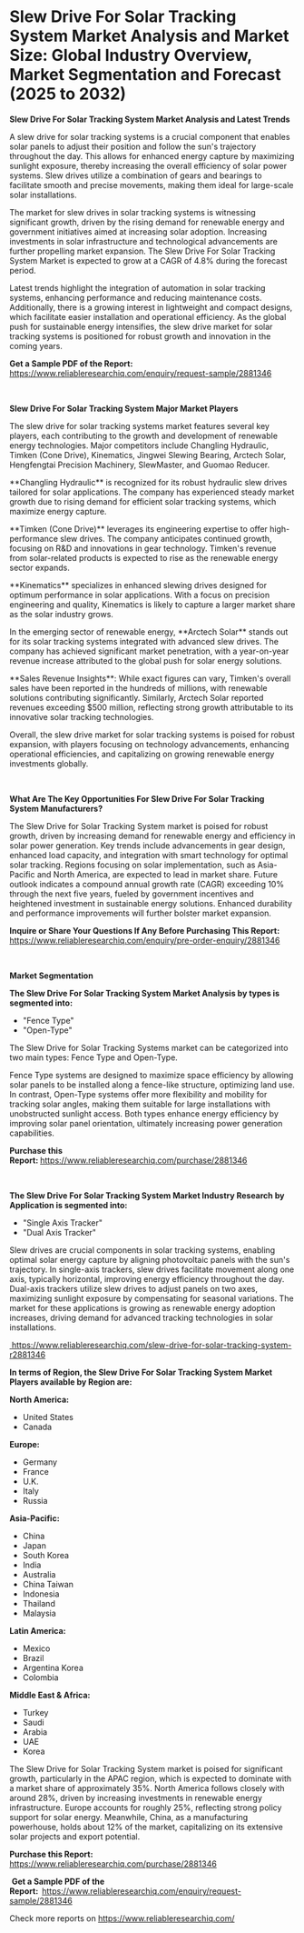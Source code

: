 <p><h1>Slew Drive For Solar Tracking System Market Analysis and Market Size: Global Industry Overview, Market Segmentation and Forecast (2025 to 2032)</h1></p><p><strong>Slew Drive For Solar Tracking System Market Analysis and Latest Trends</strong></p>
<p><p>A slew drive for solar tracking systems is a crucial component that enables solar panels to adjust their position and follow the sun's trajectory throughout the day. This allows for enhanced energy capture by maximizing sunlight exposure, thereby increasing the overall efficiency of solar power systems. Slew drives utilize a combination of gears and bearings to facilitate smooth and precise movements, making them ideal for large-scale solar installations.</p><p>The market for slew drives in solar tracking systems is witnessing significant growth, driven by the rising demand for renewable energy and government initiatives aimed at increasing solar adoption. Increasing investments in solar infrastructure and technological advancements are further propelling market expansion. The Slew Drive For Solar Tracking System Market is expected to grow at a CAGR of 4.8% during the forecast period. </p><p>Latest trends highlight the integration of automation in solar tracking systems, enhancing performance and reducing maintenance costs. Additionally, there is a growing interest in lightweight and compact designs, which facilitate easier installation and operational efficiency. As the global push for sustainable energy intensifies, the slew drive market for solar tracking systems is positioned for robust growth and innovation in the coming years.</p></p>
<p><strong>Get a Sample PDF of the Report:&nbsp;</strong> <a href="https://www.reliableresearchiq.com/enquiry/request-sample/2881346?utm_campaign=2757&utm_medium=2&utm_source=Github&utm_content=ia&utm_term=12032025&utm_id=slew-drive-for-solar-tracking-system">https://www.reliableresearchiq.com/enquiry/request-sample/2881346</a></p>
<p>&nbsp;</p>
<p><strong>Slew Drive For Solar Tracking System Major Market Players</strong></p>
<p><p>The slew drive for solar tracking systems market features several key players, each contributing to the growth and development of renewable energy technologies. Major competitors include Changling Hydraulic, Timken (Cone Drive), Kinematics, Jingwei Slewing Bearing, Arctech Solar, Hengfengtai Precision Machinery, SlewMaster, and Guomao Reducer.</p><p>**Changling Hydraulic** is recognized for its robust hydraulic slew drives tailored for solar applications. The company has experienced steady market growth due to rising demand for efficient solar tracking systems, which maximize energy capture.</p><p>**Timken (Cone Drive)** leverages its engineering expertise to offer high-performance slew drives. The company anticipates continued growth, focusing on R&D and innovations in gear technology. Timken's revenue from solar-related products is expected to rise as the renewable energy sector expands.</p><p>**Kinematics** specializes in enhanced slewing drives designed for optimum performance in solar applications. With a focus on precision engineering and quality, Kinematics is likely to capture a larger market share as the solar industry grows.</p><p>In the emerging sector of renewable energy, **Arctech Solar** stands out for its solar tracking systems integrated with advanced slew drives. The company has achieved significant market penetration, with a year-on-year revenue increase attributed to the global push for solar energy solutions.</p><p>**Sales Revenue Insights**: While exact figures can vary, Timken's overall sales have been reported in the hundreds of millions, with renewable solutions contributing significantly. Similarly, Arctech Solar reported revenues exceeding $500 million, reflecting strong growth attributable to its innovative solar tracking technologies.</p><p>Overall, the slew drive market for solar tracking systems is poised for robust expansion, with players focusing on technology advancements, enhancing operational efficiencies, and capitalizing on growing renewable energy investments globally.</p></p>
<p>&nbsp;</p>
<p><strong>What Are The Key Opportunities For Slew Drive For Solar Tracking System Manufacturers?</strong></p>
<p><p>The Slew Drive for Solar Tracking System market is poised for robust growth, driven by increasing demand for renewable energy and efficiency in solar power generation. Key trends include advancements in gear design, enhanced load capacity, and integration with smart technology for optimal solar tracking. Regions focusing on solar implementation, such as Asia-Pacific and North America, are expected to lead in market share. Future outlook indicates a compound annual growth rate (CAGR) exceeding 10% through the next five years, fueled by government incentives and heightened investment in sustainable energy solutions. Enhanced durability and performance improvements will further bolster market expansion.</p></p>
<p><strong>Inquire or Share Your Questions If Any Before Purchasing This Report:</strong> <a href="https://www.reliableresearchiq.com/enquiry/pre-order-enquiry/2881346?utm_campaign=2757&utm_medium=2&utm_source=Github&utm_content=ia&utm_term=12032025&utm_id=slew-drive-for-solar-tracking-system">https://www.reliableresearchiq.com/enquiry/pre-order-enquiry/2881346</a></p>
<p>&nbsp;</p>
<p><strong>Market Segmentation</strong></p>
<p><strong>The Slew Drive For Solar Tracking System Market Analysis by types is segmented into:</strong></p>
<p><ul><li>"Fence Type"</li><li>"Open-Type"</li></ul></p>
<p><p>The Slew Drive for Solar Tracking Systems market can be categorized into two main types: Fence Type and Open-Type. </p><p>Fence Type systems are designed to maximize space efficiency by allowing solar panels to be installed along a fence-like structure, optimizing land use. In contrast, Open-Type systems offer more flexibility and mobility for tracking solar angles, making them suitable for large installations with unobstructed sunlight access. Both types enhance energy efficiency by improving solar panel orientation, ultimately increasing power generation capabilities.</p></p>
<p><strong>Purchase this Report:&nbsp;</strong><a href="https://www.reliableresearchiq.com/purchase/2881346?utm_campaign=2757&utm_medium=2&utm_source=Github&utm_content=ia&utm_term=12032025&utm_id=slew-drive-for-solar-tracking-system">https://www.reliableresearchiq.com/purchase/2881346</a></p>
<p>&nbsp;</p>
<p><strong>The Slew Drive For Solar Tracking System Market Industry Research by Application is segmented into:</strong></p>
<p><ul><li>"Single Axis Tracker"</li><li>"Dual Axis Tracker"</li></ul></p>
<p><p>Slew drives are crucial components in solar tracking systems, enabling optimal solar energy capture by aligning photovoltaic panels with the sun's trajectory. In single-axis trackers, slew drives facilitate movement along one axis, typically horizontal, improving energy efficiency throughout the day. Dual-axis trackers utilize slew drives to adjust panels on two axes, maximizing sunlight exposure by compensating for seasonal variations. The market for these applications is growing as renewable energy adoption increases, driving demand for advanced tracking technologies in solar installations.</p></p>
<p><a href="https://www.reliableresearchiq.com/slew-drive-for-solar-tracking-system-r2881346?utm_campaign=2757&utm_medium=2&utm_source=Github&utm_content=ia&utm_term=12032025&utm_id=slew-drive-for-solar-tracking-system">&nbsp;https://www.reliableresearchiq.com/slew-drive-for-solar-tracking-system-r2881346</a></p>
<p><strong>In terms of Region, the Slew Drive For Solar Tracking System Market Players available by Region are:</strong></p>
<p>
    <p> <strong> North America: </strong>
        <ul>
            <li>United States</li>
            <li>Canada</li>
        </ul>
        </p> 
    <p> <strong> Europe: </strong>
        <ul>
            <li>Germany</li>
            <li>France</li>
            <li>U.K.</li>
            <li>Italy</li>
            <li>Russia</li>
        </ul>
        </p> 
    <p> <strong> Asia-Pacific: </strong>
        <ul>
            <li>China</li>
            <li>Japan</li>
            <li>South Korea</li>
            <li>India</li>
            <li>Australia</li>
            <li>China Taiwan</li>
            <li>Indonesia</li>
            <li>Thailand</li>
            <li>Malaysia</li>
        </ul>
        </p> 
    <p> <strong> Latin America: </strong>
        <ul>
            <li>Mexico</li>
            <li>Brazil</li>
            <li>Argentina Korea</li>
            <li>Colombia</li>
        </ul>
        </p> 
    <p> <strong> Middle East & Africa: </strong>
        <ul>
            <li>Turkey</li>
            <li>Saudi</li>
            <li>Arabia</li>
            <li>UAE</li>
            <li>Korea</li>
        </ul>
    </p>
    </p>
<p><p>The Slew Drive for Solar Tracking System market is poised for significant growth, particularly in the APAC region, which is expected to dominate with a market share of approximately 35%. North America follows closely with around 28%, driven by increasing investments in renewable energy infrastructure. Europe accounts for roughly 25%, reflecting strong policy support for solar energy. Meanwhile, China, as a manufacturing powerhouse, holds about 12% of the market, capitalizing on its extensive solar projects and export potential.</p></p>
<p><strong>Purchase this Report: </strong><a href="https://www.reliableresearchiq.com/purchase/2881346?utm_campaign=2757&utm_medium=2&utm_source=Github&utm_content=ia&utm_term=12032025&utm_id=slew-drive-for-solar-tracking-system">https://www.reliableresearchiq.com/purchase/2881346</a></p>
<p>&nbsp;<strong>Get a Sample PDF of the Report:&nbsp;&nbsp;</strong><a href="https://www.reliableresearchiq.com/enquiry/request-sample/2881346?utm_campaign=2757&utm_medium=2&utm_source=Github&utm_content=ia&utm_term=12032025&utm_id=slew-drive-for-solar-tracking-system">https://www.reliableresearchiq.com/enquiry/request-sample/2881346</a></p>
<p><strong></strong></p>
<p>Check more reports on <a href="https://www.reliableresearchiq.com/?utm_campaign=2757&utm_medium=2&utm_source=Github&utm_content=ia&utm_term=12032025&utm_id=slew-drive-for-solar-tracking-system">https://www.reliableresearchiq.com/</a></p>